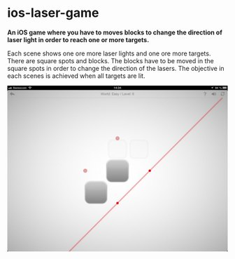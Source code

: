 # ios-laser-game
<b>An iOS game where you have to moves blocks to change the direction of laser light in order to reach one or more targets.</b>

Each scene shows one ore more laser lights and one ore more targets. 
There are square spots and blocks. The blocks have to be moved in the square spots in order to change the direction of the lasers.
The objective in each scenes is achieved when all targets are lit.

<img src="/Screenshots/LaserGame.jpeg" alt="Laser Game" width:200px />
